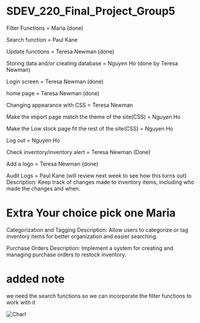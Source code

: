 # SDEV_220_Final_Project_Group5

Filter Functions = Maria (done)

Search function = Paul Kane

Update functions = Teresa Newman (done)

Storing data and/or creating database = Nguyen Ho (done by Teresa Newman)

Login screen = Teresa Newman (done)

home page = Teresa Newman (done)

Changing appearance with CSS =  Teresa Newman

Make the import page match the theme of the site(CSS) = Nguyen Ho

Make the Low stock page fit the rest of the site(CSS) = Nguyen Ho

Log out  =  Nguyen Ho

Check inventory/inventory alert  = Teresa Newman (Done)

Add a logo  = Teresa Newman (done)

Audit Logs = Paul Kane (will review next week to see how this turns out)
Description: Keep track of changes made to inventory items, including who made the changes and when.

# Extra Your choice pick one Maria
Categorization and Tagging
  Description: Allow users to categorize or tag inventory items for better organization and easier searching.

Purchase Orders
Description: Implement a system for creating and managing purchase orders to restock inventory.



# added note
we need the search functions so we can incorporate the filter functions to work with it

![Chart](https://github.com/user-attachments/assets/d7c749c6-79f9-478e-b21a-c0e5637cf0cf)
